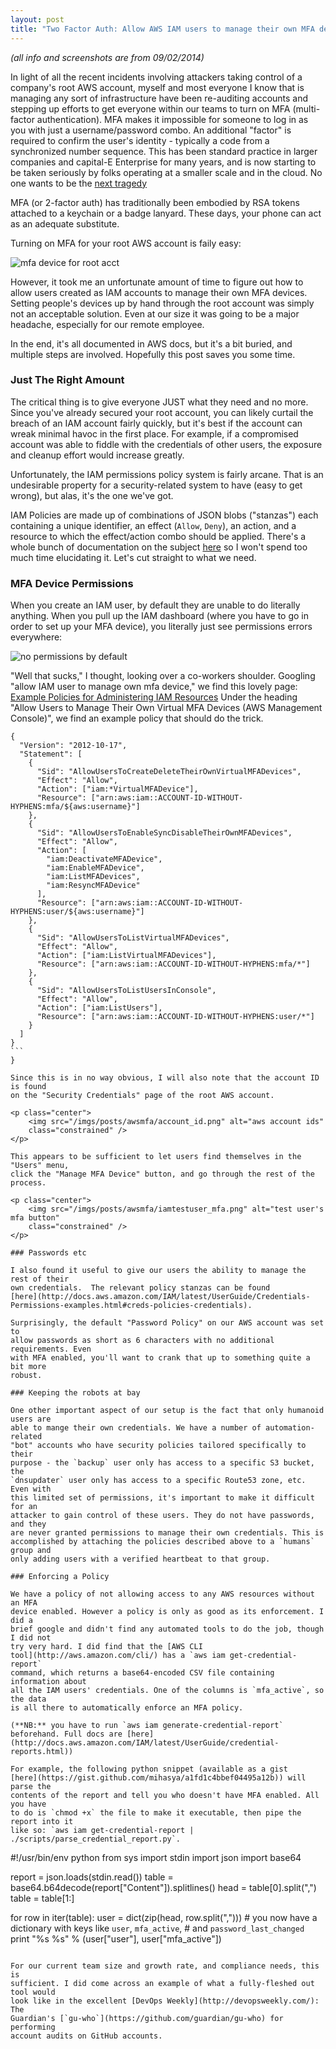 ```yaml
---
layout: post
title: "Two Factor Auth: Allow AWS IAM users to manage their own MFA devices"
---
```


_(all info and screenshots are from 09/02/2014)_

In light of all the recent incidents involving attackers taking control of a
company's root AWS account, myself and most everyone I know that is managing any
sort of infrastructure have been re-auditing accounts and stepping up efforts to
get everyone within our teams to turn on MFA (multi-factor authentication).  MFA
makes it impossible for someone to log in as you with just a username/password
combo. An additional "factor" is required to confirm the user's identity -
typically a code from a synchronized number sequence. This has been standard
practice in larger companies and capital-E Enterprise for many years, and is now
starting to be taken seriously by folks operating at a smaller scale and in the
cloud. No one wants to be the [next
tragedy](http://it.slashdot.org/story/14/06/18/1513252/code-spaces-hosting-shutting-down-after-attacker-deletes-all-data)

MFA (or 2-factor auth) has traditionally been embodied by RSA tokens
attached to a keychain or a badge lanyard. These days, your phone can act as an
adequate substitute.

Turning on MFA for your root AWS account is faily easy:

<p class="center">
    <img src="/imgs/posts/awsmfa/root_mfa.png" alt="mfa device for root acct"
    class="constrained"/>
</p>

However, it took me an unfortunate amount of time to figure out how to allow
users created as IAM accounts to manage their own MFA devices. Setting people's
devices up by hand through the root account  was simply not an acceptable
solution. Even at our size it was going to be a major headache, especially
for our remote employee.

In the end, it's all documented in AWS docs, but it's a bit buried, and multiple
steps are involved. Hopefully this post saves you some time.

### Just The Right Amount

The critical thing is to give everyone JUST what they need and no more. Since
you've already secured your root account, you can likely curtail the breach of
an IAM account fairly quickly, but it's best if the account can wreak minimal
havoc in the first place. For example, if a compromised account was able to 
fiddle with the credentials of other users, the exposure and cleanup effort
would increase greatly.

Unfortunately, the IAM permissions policy system is fairly arcane. That is an
undesirable property for a security-related system to have (easy to get wrong),
but alas, it's the one we've got.

IAM Policies are made up of combinations of JSON blobs ("stanzas") each containing a
unique identifier, an effect (`Allow`, `Deny`), an action, and a resource to
which the effect/action combo should be applied. There's a whole bunch of
documentation on the subject
[here](http://docs.aws.amazon.com/IAM/latest/UserGuide/PermissionsOverview.html)
so I won't spend too much time elucidating it. Let's cut straight to what we
need.

### MFA Device Permissions

When you create an IAM user, by default they are unable to do literally
anything. When you pull up the IAM dashboard (where you have to go in order to
set up your MFA device), you literally just see permissions errors everywhere:

<p class="center">
    <img src="/imgs/posts/awsmfa/no_perms.png" alt="no permissions by default"
    class="constrained" />
</p>

"Well that sucks," I thought, looking over a co-workers shoulder. Googling
"allow IAM user to manage own mfa device," we find this lovely page:
[Example Policies for Administering IAM Resources](http://docs.aws.amazon.com/IAM/latest/UserGuide/Credentials-Permissions-examples.html)
Under the heading "Allow Users to Manage Their Own Virtual MFA Devices (AWS
Management Console)", we find an example policy that should do the trick.

```
{
  "Version": "2012-10-17",
  "Statement": [
    {
      "Sid": "AllowUsersToCreateDeleteTheirOwnVirtualMFADevices",
      "Effect": "Allow",
      "Action": ["iam:*VirtualMFADevice"],
      "Resource": ["arn:aws:iam::ACCOUNT-ID-WITHOUT-HYPHENS:mfa/${aws:username}"]
    },
    {
      "Sid": "AllowUsersToEnableSyncDisableTheirOwnMFADevices",
      "Effect": "Allow",
      "Action": [
        "iam:DeactivateMFADevice",
        "iam:EnableMFADevice",
        "iam:ListMFADevices",
        "iam:ResyncMFADevice"
      ],
      "Resource": ["arn:aws:iam::ACCOUNT-ID-WITHOUT-HYPHENS:user/${aws:username}"]
    },
    {
      "Sid": "AllowUsersToListVirtualMFADevices",
      "Effect": "Allow",
      "Action": ["iam:ListVirtualMFADevices"],
      "Resource": ["arn:aws:iam::ACCOUNT-ID-WITHOUT-HYPHENS:mfa/*"]
    },
    {
      "Sid": "AllowUsersToListUsersInConsole",
      "Effect": "Allow",
      "Action": ["iam:ListUsers"],
      "Resource": ["arn:aws:iam::ACCOUNT-ID-WITHOUT-HYPHENS:user/*"]
    }
  ]
}
```                                                                                                                              }

Since this is in no way obvious, I will also note that the account ID is found
on the "Security Credentials" page of the root AWS account.

<p class="center">
    <img src="/imgs/posts/awsmfa/account_id.png" alt="aws account ids"
    class="constrained" />
</p>

This appears to be sufficient to let users find themselves in the "Users" menu,
click the "Manage MFA Device" button, and go through the rest of the process.

<p class="center">
    <img src="/imgs/posts/awsmfa/iamtestuser_mfa.png" alt="test user's mfa button"
    class="constrained" />
</p>

### Passwords etc

I also found it useful to give our users the ability to manage the rest of their
own credentials.  The relevant policy stanzas can be found
[here](http://docs.aws.amazon.com/IAM/latest/UserGuide/Credentials-Permissions-examples.html#creds-policies-credentials).

Surprisingly, the default "Password Policy" on our AWS account was set to
allow passwords as short as 6 characters with no additional requirements. Even
with MFA enabled, you'll want to crank that up to something quite a bit more
robust.

### Keeping the robots at bay

One other important aspect of our setup is the fact that only humanoid users are
able to mange their own credentials. We have a number of automation-related
"bot" accounts who have security policies tailored specifically to their
purpose - the `backup` user only has access to a specific S3 bucket, the
`dnsupdater` user only has access to a specific Route53 zone, etc. Even with
this limited set of permissions, it's important to make it difficult for an
attacker to gain control of these users. They do not have passwords, and they
are never granted permissions to manage their own credentials. This is
accomplished by attaching the policies described above to a `humans` group and
only adding users with a verified heartbeat to that group.

### Enforcing a Policy

We have a policy of not allowing access to any AWS resources without an MFA
device enabled. However a policy is only as good as its enforcement. I did a
brief google and didn't find any automated tools to do the job, though I did not
try very hard. I did find that the [AWS CLI
tool](http://aws.amazon.com/cli/) has a `aws iam get-credential-report`
command, which returns a base64-encoded CSV file containing information about
all the IAM users' credentials. One of the columns is `mfa_active`, so the data
is all there to automatically enforce an MFA policy. 

(**NB:** you have to run `aws iam generate-credential-report` beforehand. Full docs are [here](http://docs.aws.amazon.com/IAM/latest/UserGuide/credential-reports.html))

For example, the following python snippet (available as a gist
[here](https://gist.github.com/mihasya/a1fd1c4bbef04495a12b)) will parse the
contents of the report and tell you who doesn't have MFA enabled. All you have
to do is `chmod +x` the file to make it executable, then pipe the report into it
like so: `aws iam get-credential-report | ./scripts/parse_credential_report.py`.

```
#!/usr/bin/env python
from sys import stdin
import json
import base64
 
report = json.loads(stdin.read())
table = base64.b64decode(report["Content"]).splitlines()
head = table[0].split(",")
table = table[1:]
 
for row in iter(table):
    user = dict(zip(head, row.split(",")))
    # you now have a dictionary with keys like `user`, `mfa_active`,
    # and `password_last_changed`
    print "%s %s" % (user["user"], user["mfa_active"])
```

For our current team size and growth rate, and compliance needs, this is
sufficient. I did come across an example of what a fully-fleshed out tool would
look like in the excellent [DevOps Weekly](http://devopsweekly.com/): The
Guardian's [`gu-who`](https://github.com/guardian/gu-who) for performing
account audits on GitHub accounts.
